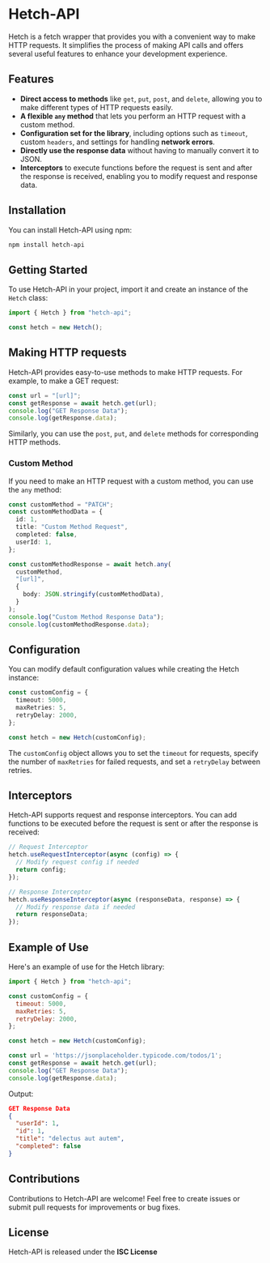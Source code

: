 # Hetch-API

Hetch is a fetch wrapper that provides you with a convenient way to make HTTP requests. It simplifies the process of making API calls and offers several useful features to enhance your development experience.

## Features

- **Direct access to methods** like `get`, `put`, `post`, and `delete`, allowing you to make different types of HTTP requests easily.
- **A flexible `any` method** that lets you perform an HTTP request with a custom method.
- **Configuration set for the library**, including options such as `timeout`, custom `headers`, and settings for handling **network errors**.
- **Directly use the response data** without having to manually convert it to JSON.
- **Interceptors** to execute functions before the request is sent and after the response is received, enabling you to modify request and response data.

## Installation

You can install Hetch-API using npm:

```bash
npm install hetch-api
```

## Getting Started
To use Hetch-API in your project, import it and create an instance of the `Hetch` class:
```ts
import { Hetch } from "hetch-api";

const hetch = new Hetch();
```

## Making HTTP requests
Hetch-API provides easy-to-use methods to make HTTP requests. For example, to make a GET request:
```ts
const url = "[url]";
const getResponse = await hetch.get(url);
console.log("GET Response Data");
console.log(getResponse.data);
```
Similarly, you can use the `post`, `put`, and `delete` methods for corresponding HTTP methods.

### Custom Method
If you need to make an HTTP request with a custom method, you can use the `any` method:
```ts
const customMethod = "PATCH";
const customMethodData = {
  id: 1,
  title: "Custom Method Request",
  completed: false,
  userId: 1,
};

const customMethodResponse = await hetch.any(
  customMethod,
  "[url]",
  {
    body: JSON.stringify(customMethodData),
  }
);
console.log("Custom Method Response Data");
console.log(customMethodResponse.data);
```

## Configuration
You can modify default configuration values while creating the Hetch instance:
```ts
const customConfig = {
  timeout: 5000,
  maxRetries: 5,
  retryDelay: 2000,
};

const hetch = new Hetch(customConfig);
```
The `customConfig` object allows you to set the `timeout` for requests, specify the number of `maxRetries` for failed requests, and set a `retryDelay` between retries.

## Interceptors
Hetch-API supports request and response interceptors. You can add functions to be executed before the request is sent or after the response is received:
```ts
// Request Interceptor
hetch.useRequestInterceptor(async (config) => {
  // Modify request config if needed
  return config;
});

// Response Interceptor
hetch.useResponseInterceptor(async (responseData, response) => {
  // Modify response data if needed
  return responseData;
});
```

## Example of Use
Here's an example of use for the Hetch library:
```js
import { Hetch } from "hetch-api";

const customConfig = {
  timeout: 5000,
  maxRetries: 5,
  retryDelay: 2000,
};

const hetch = new Hetch(customConfig);

const url = 'https://jsonplaceholder.typicode.com/todos/1';
const getResponse = await hetch.get(url);
console.log("GET Response Data");
console.log(getResponse.data);
```

Output:
```json
GET Response Data
{
  "userId": 1,
  "id": 1,
  "title": "delectus aut autem",
  "completed": false
}
```

## Contributions
Contributions to Hetch-API are welcome! Feel free to create issues or submit pull requests for improvements or bug fixes.

## License
Hetch-API is released under the **ISC License**
